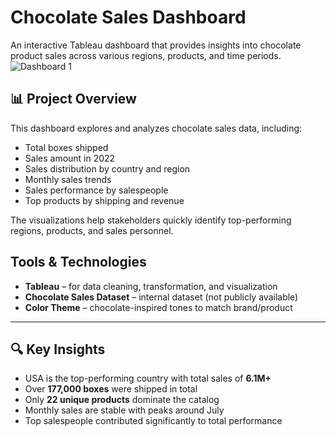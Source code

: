 #  Chocolate Sales Dashboard

An interactive Tableau dashboard that provides insights into chocolate product sales across various regions, products, and time periods.
![Dashboard 1](https://github.com/user-attachments/assets/c4f06cc6-f0e5-45fd-9680-83f2bd7e77d4)


## 📊 Project Overview

This dashboard explores and analyzes chocolate sales data, including:

- Total boxes shipped
-  Sales amount in 2022
-  Sales distribution by country and region
-  Monthly sales trends
-  Sales performance by salespeople
- Top products by shipping and revenue

The visualizations help stakeholders quickly identify top-performing regions, products, and sales personnel.


##  Tools & Technologies

- **Tableau** – for data cleaning, transformation, and visualization
- **Chocolate Sales Dataset** – internal dataset (not publicly available)
- **Color Theme** – chocolate-inspired tones to match brand/product

---

## 🔍 Key Insights

- USA is the top-performing country with total sales of **6.1M+**
- Over **177,000 boxes** were shipped in total
- Only **22 unique products** dominate the catalog
- Monthly sales are stable with peaks around July
- Top salespeople contributed significantly to total performance


